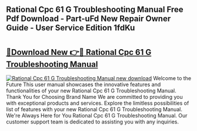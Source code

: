 ## Rational Cpc 61 G Troubleshooting Manual Free Pdf Download - Part-uFd New Repair Owner Guide - User Service Edition 1fdKu

# <h2><a href="http://bc90003.oget.top/?id=Rational+Cpc+61+G+Troubleshooting+Manual">🔗Download New 👉🔴 Rational Cpc 61 G Troubleshooting Manual</a></h2>

[![Rational Cpc 61 G Troubleshooting Manual new download](https://i.imgur.com/5g1atiW.png)](http://bc90003.oget.top/?id=Rational+Cpc+61+G+Troubleshooting+Manual)
Welcome to the Future This user manual showcases the innovative features and functionalities of your new Rational Cpc 61 G Troubleshooting Manual. Thank You for Choosing Brand Name We are committed to providing you with exceptional products and services. Explore the limitless possibilities of list of features with your new Rational Cpc 61 G Troubleshooting Manual. We're Always Here for You Rational Cpc 61 G Troubleshooting Manual. Our customer support team is dedicated to assisting you with any inquiries.
